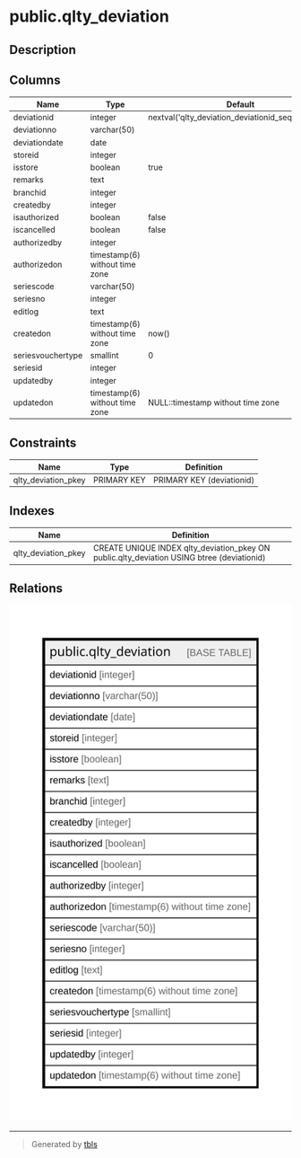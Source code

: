 # public.qlty_deviation

## Description

## Columns

| Name | Type | Default | Nullable | Children | Parents | Comment |
| ---- | ---- | ------- | -------- | -------- | ------- | ------- |
| deviationid | integer | nextval('qlty_deviation_deviationid_seq'::regclass) | false |  |  |  |
| deviationno | varchar(50) |  | true |  |  |  |
| deviationdate | date |  | true |  |  |  |
| storeid | integer |  | true |  |  |  |
| isstore | boolean | true | true |  |  |  |
| remarks | text |  | true |  |  |  |
| branchid | integer |  | true |  |  |  |
| createdby | integer |  | false |  |  |  |
| isauthorized | boolean | false | false |  |  |  |
| iscancelled | boolean | false | false |  |  |  |
| authorizedby | integer |  | true |  |  |  |
| authorizedon | timestamp(6) without time zone |  | true |  |  |  |
| seriescode | varchar(50) |  | true |  |  |  |
| seriesno | integer |  | true |  |  |  |
| editlog | text |  | true |  |  |  |
| createdon | timestamp(6) without time zone | now() | true |  |  |  |
| seriesvouchertype | smallint | 0 | true |  |  |  |
| seriesid | integer |  | true |  |  |  |
| updatedby | integer |  | true |  |  |  |
| updatedon | timestamp(6) without time zone | NULL::timestamp without time zone | true |  |  |  |

## Constraints

| Name | Type | Definition |
| ---- | ---- | ---------- |
| qlty_deviation_pkey | PRIMARY KEY | PRIMARY KEY (deviationid) |

## Indexes

| Name | Definition |
| ---- | ---------- |
| qlty_deviation_pkey | CREATE UNIQUE INDEX qlty_deviation_pkey ON public.qlty_deviation USING btree (deviationid) |

## Relations

![er](public.qlty_deviation.svg)

---

> Generated by [tbls](https://github.com/k1LoW/tbls)

